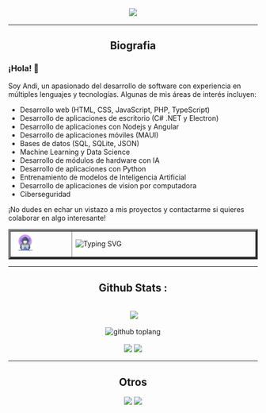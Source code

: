 <div align="center">
	<!--img src"![Descripción de la imagen](imge.gif)"-->
	<img src="https://github.com/Andiquis/Andiquis/blob/main/face2.gif">
	<hr>
<h2>Biografia</h2>
</div>

### ¡Hola! 👋
Soy Andi, un apasionado del desarrollo de software con experiencia en múltiples lenguajes y tecnologías. Algunas de mis áreas de interés incluyen:
- Desarrollo web (HTML, CSS, JavaScript, PHP, TypeScript)
- Desarrollo de aplicaciones de escritorio (C# .NET y Electron)
- Desarrollo de aplicaciones con Nodejs y Angular
- Desarrollo de aplicaciones móviles (MAUI)
- Bases de datos (SQL, SQLite, JSON)
- Machine Learning y Data Science
- Desarrollo de módulos de hardware con IA
- Desarrollo de aplicaciones con Python
- Entrenamiento de modelos de Inteligencia Artificial
- Desarrollo de aplicaciones de vision por computadora
- Ciberseguridad

¡No dudes en echar un vistazo a mis proyectos y contactarme si quieres colaborar en algo interesante!

<table border="4px" width="80%" align="center">
    <tr>
        <td border="0px" width="25%"><img width="40%" src="image1.webp"></td>
        <td border="0px" colspan="3" width="75%"><img src="http://readme-typing-svg.herokuapp.com?font=Delicious+Handrawn&pause=1000&color=F70000&width=1000&lines=Loading...............;Hola+👋👋;soy+asistente+de+Andi;que+opinas+de+tu+experiencia+x+aqui;comentanos+aqui+en+nuestras+redes+sociales+👇👇👇;no+te+pierdas+de+nuestros+nuevos+contenidos😁;aunque+no+subo+mucho+contenido+jeje;visitanos+en+WhatsApp+para+socializar😉" alt="Typing SVG" /></td>
    </tr>
</table>

<div align="center">
<hr>	
  <h2>Github Stats : </h2>
  
  <br>
    <img src="https://github-readme-stats.vercel.app/api?username=Andiquis&show_icons=true&theme=radical" alt="">
      <img height="195px" src="https://github-readme-stats.vercel.app/api/top-langs/?username=Andiquis&text_color=FFFFFF&bg_color=000000&title_color=94b4a4&langs_count=15&layout=compact&border_color=FF0000" />
<!--p>
	![github stats](https://github-readme-stats.vercel.app/api?username=Andiquis&show_icons=true&theme=chartreuse-dark)
	![github toplang](https://github-readme-stats.vercel.app/api/top-langs/?username=Andiquis&layout=compact&theme=chartreuse-dark)
</p-->
  
  
![github toplang](https://github-profile-trophy.vercel.app/?username=Andiquis&theme=monokai)
  <br><br>
        <img src="https://github-readme-stats.vercel.app/api/pin/?username=Andiquis&repo=VBS-TK">
        <img src="https://github-readme-stats.vercel.app/api/pin/?username=Andiquis&repo=cingles">
        <br>
</div>

<hr>

<div align="center">
	<h2>Otros</h2>
	<a href="https://wa.me/51942287756"><img src="https://img.shields.io/badge/Consultas%20escribeme%20a%20mi%20WhatsApp-25D366?style=for-the-badge&logo=whatsapp&logoColor=white" /></a>
<a href="https://github.com/termux/termux-app/releases/download/v0.118.0/termux-app_v0.118.0+github-debug_universal.apk"><img src="https://img.shields.io/badge/DOWNLOAD_TERMUX_APK-25D366?style=for-the-badge&logo=github&logoColor=black" />
</div>
